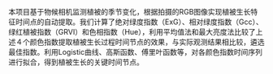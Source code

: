 本项目基于物候相机监测植被的季节变化，根据拍摄的RGB图像实现植被生长特征时间点的自动提取。我们计算了绝对绿度指数（ExG）、相对绿度指数（Gcc）、绿红植被指数（GRVI）和色相指数（Hue），利用平均值法和最大亮度法比较了上述４个颜色指数提取植被生长过程时间节点的效果，与实际观测结果相比较，遴选最佳指数。利用Logistic曲线、高斯函数、傅里叶函数等，对各颜色指数时间序列进行拟合，得到植被生长的关键时间节点。
